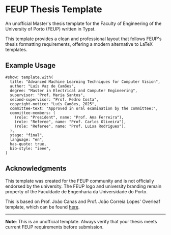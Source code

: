 # FEUP Thesis Template

An unofficial Master's thesis template for the Faculty of Engineering of the University of Porto (FEUP) written in Typst.

This template provides a clean and professional layout that follows FEUP's thesis formatting requirements, offering a modern alternative to LaTeX templates.

## Example Usage

```typst
#show: template.with(
  title: "Advanced Machine Learning Techniques for Computer Vision",
  author: "Luís Vaz de Camões",
  degree: "Master in Electrical and Computer Engineering",
  supervisor: "Prof. Maria Santos",
  second-supervisor: "Prof. Pedro Costa",
  copyright-notice: "Luís Camões, 2025",
  committee-text: "Approved in oral examination by the committee:",
  committee-members: (
    (role: "President", name: "Prof. Ana Ferreira"),
    (role: "Referee", name: "Prof. Carlos Oliveira"),
    (role: "Referee", name: "Prof. Luisa Rodrigues"),
  ),
  stage: "final",
  language: "en",
  has-quote: true,
  bib-style: "ieee",
)
```

## Acknowledgments

This template was created for the FEUP community and is not officially endorsed by the university. The FEUP logo and university branding remain property of the Faculdade de Engenharia da Universidade do Porto.

This is based on Prof. João Canas and Prof. João Correia Lopes' Overleaf template, which can be found [here](https://www.overleaf.com/latex/templates/feup-dissertation-format/qrsrxjjwzrzf).

---

**Note**: This is an unofficial template. Always verify that your thesis meets current FEUP requirements before submission.

